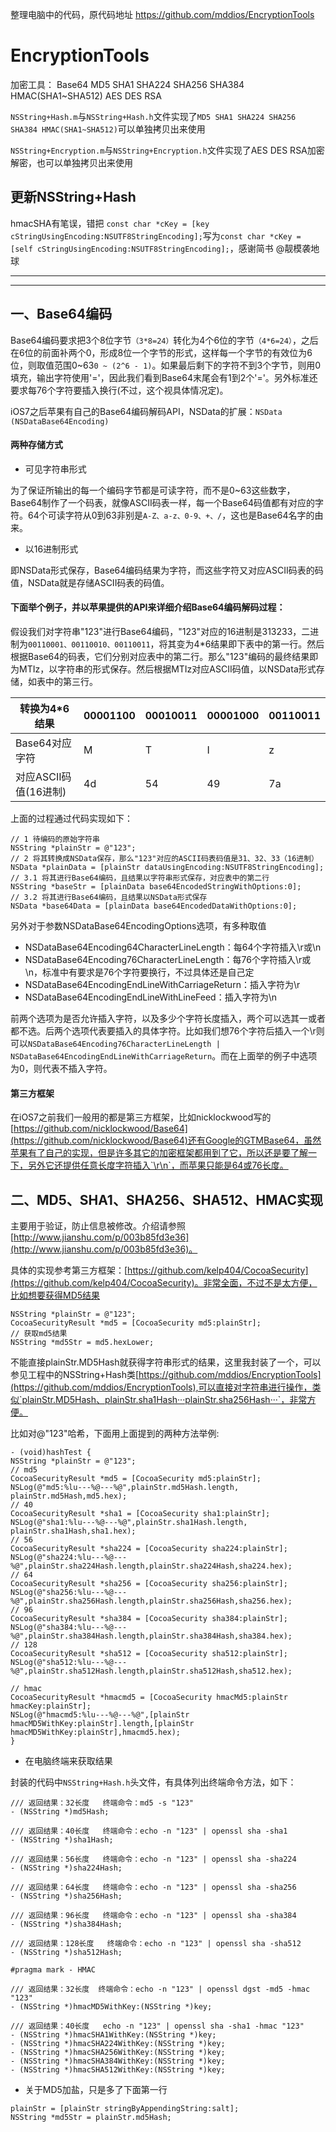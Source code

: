 整理电脑中的代码，原代码地址
https://github.com/mddios/EncryptionTools

# EncryptionTools
加密工具： Base64 MD5 SHA1 SHA224 SHA256 SHA384 HMAC(SHA1~SHA512) AES DES RSA

`NSString+Hash.m`与`NSString+Hash.h`文件实现了`MD5 SHA1 SHA224 SHA256 SHA384 HMAC(SHA1~SHA512)`可以单独拷贝出来使用

`NSString+Encryption.m`与`NSString+Encryption.h`文件实现了AES DES RSA加密解密，也可以单独拷贝出来使用

## 更新NSString+Hash
hmacSHA有笔误，错把 `const char *cKey = [key cStringUsingEncoding:NSUTF8StringEncoding];`写为`const char *cKey = [self cStringUsingEncoding:NSUTF8StringEncoding];`，感谢简书 @靓模袭地球

---

---

## 一、Base64编码
Base64编码要求把3个8位字节`（3*8=24）`转化为4个6位的字节`（4*6=24）`，之后在6位的前面补两个0，形成8位一个字节的形式，这样每一个字节的有效位为6位，则取值范围0~63`0 ~ (2^6 - 1)`。如果最后剩下的字符不到3个字节，则用0填充，输出字符使用'='，因此我们看到Base64末尾会有1到2个'='。另外标准还要求每76个字符要插入换行(不过，这个视具体情况定)。

iOS7之后苹果有自己的Base64编码解码API，NSData的扩展：`NSData (NSDataBase64Encoding)`


#### 两种存储方式
* 可见字符串形式

为了保证所输出的每一个编码字节都是可读字符，而不是0~63这些数字，Base64制作了一个码表，就像ASCII码表一样，每一个Base64码值都有对应的字符。64个可读字符从0到63非别是`A-Z、a-z、0-9、+、/`，这也是Base64名字的由来。

* 以16进制形式

即NSData形式保存，Base64编码结果为字符，而这些字符又对应ASCII码表的码值，NSData就是存储ASCII码表的码值。


#### 下面举个例子，并以苹果提供的API来详细介绍Base64编码解码过程：

假设我们对字符串"123"进行Base64编码，"123"对应的16进制是313233，二进制为`00110001、00110010、00110011`，将其变为4*6结果即下表中的第一行。然后根据Base64的码表，它们分别对应表中的第二行。那么"123"编码的最终结果即为MTIz，以字符串的形式保存。然后根据MTIz对应ASCII码值，以NSData形式存储，如表中的第三行。

转换为4*6结果 | 00001100 |   00010011 |  00001000 | 00110011
----|-------- | ---------- | --------- | --------
Base64对应字符|M        |  T         | I         | z
对应ASCII码值(16进制)|4d         |54         | 49        |7a

上面的过程通过代码实现如下：

```
// 1 待编码的原始字符串
NSString *plainStr = @"123";
// 2 将其转换成NSData保存，那么"123"对应的ASCII码表码值是31、32、33（16进制）
NSData *plainData = [plainStr dataUsingEncoding:NSUTF8StringEncoding];
// 3.1 将其进行Base64编码，且结果以字符串形式保存，对应表中的第二行
NSString *baseStr = [plainData base64EncodedStringWithOptions:0];
// 3.2 将其进行Base64编码，且结果以NSData形式保存
NSData *base64Data = [plainData base64EncodedDataWithOptions:0];
```
另外对于参数NSDataBase64EncodingOptions选项，有多种取值

* NSDataBase64Encoding64CharacterLineLength：每64个字符插入\r或\n
* NSDataBase64Encoding76CharacterLineLength：每76个字符插入\r或\n，标准中有要求是76个字符要换行，不过具体还是自己定
* NSDataBase64EncodingEndLineWithCarriageReturn：插入字符为\r
* NSDataBase64EncodingEndLineWithLineFeed：插入字符为\n

前两个选项为是否允许插入字符，以及多少个字符长度插入，两个可以选其一或者都不选。后两个选项代表要插入的具体字符。比如我们想76个字符后插入一个\r则可以`NSDataBase64Encoding76CharacterLineLength | NSDataBase64EncodingEndLineWithCarriageReturn`。而在上面举的例子中选项为0，则代表不插入字符。

#### 第三方框架
在iOS7之前我们一般用的都是第三方框架，比如nicklockwood写的[https://github.com/nicklockwood/Base64](https://github.com/nicklockwood/Base64)还有Google的GTMBase64，虽然苹果有了自己的实现，但是许多其它的加密框架都用到了它，所以还是要了解一下，另外它还提供任意长度字符插入`\r\n`，而苹果只能是64或76长度。

## 二、MD5、SHA1、SHA256、SHA512、HMAC实现
主要用于验证，防止信息被修改。介绍请参照[http://www.jianshu.com/p/003b85fd3e36](http://www.jianshu.com/p/003b85fd3e36)。

具体的实现参考第三方框架：[https://github.com/kelp404/CocoaSecurity](https://github.com/kelp404/CocoaSecurity)。非常全面，不过不是太方便，比如想要获得MD5结果

```
NSString *plainStr = @"123";
CocoaSecurityResult *md5 = [CocoaSecurity md5:plainStr];
// 获取md5结果
NSString *md5Str = md5.hexLower;
```

不能直接plainStr.MD5Hash就获得字符串形式的结果，这里我封装了一个，可以参见工程中的NSString+Hash类[https://github.com/mddios/EncryptionTools](https://github.com/mddios/EncryptionTools),可以直接对字符串进行操作，类似`plainStr.MD5Hash、plainStr.sha1Hash···plainStr.sha256Hash···`，非常方便。

比如对@"123"哈希，下面用上面提到的两种方法举例:

```
- (void)hashTest {
NSString *plainStr = @"123";
// md5
CocoaSecurityResult *md5 = [CocoaSecurity md5:plainStr];
NSLog(@"md5:%lu---%@---%@",plainStr.md5Hash.length, plainStr.md5Hash,md5.hex);
// 40
CocoaSecurityResult *sha1 = [CocoaSecurity sha1:plainStr];
NSLog(@"sha1:%lu---%@---%@",plainStr.sha1Hash.length,  plainStr.sha1Hash,sha1.hex);
// 56
CocoaSecurityResult *sha224 = [CocoaSecurity sha224:plainStr];
NSLog(@"sha224:%lu---%@---%@",plainStr.sha224Hash.length,plainStr.sha224Hash,sha224.hex);
// 64
CocoaSecurityResult *sha256 = [CocoaSecurity sha256:plainStr];
NSLog(@"sha256:%lu---%@---%@",plainStr.sha256Hash.length,plainStr.sha256Hash,sha256.hex);
// 96
CocoaSecurityResult *sha384 = [CocoaSecurity sha384:plainStr];
NSLog(@"sha384:%lu---%@---%@",plainStr.sha384Hash.length,plainStr.sha384Hash,sha384.hex);
// 128
CocoaSecurityResult *sha512 = [CocoaSecurity sha512:plainStr];
NSLog(@"sha512:%lu---%@---%@",plainStr.sha512Hash.length,plainStr.sha512Hash,sha512.hex);

// hmac
CocoaSecurityResult *hmacmd5 = [CocoaSecurity hmacMd5:plainStr hmacKey:plainStr];
NSLog(@"hmacmd5:%lu---%@---%@",[plainStr hmacMD5WithKey:plainStr].length,[plainStr hmacMD5WithKey:plainStr],hmacmd5.hex);
}
```

* 在电脑终端来获取结果

封装的代码中`NSString+Hash.h`头文件，有具体列出终端命令方法，如下：

```
/// 返回结果：32长度   终端命令：md5 -s "123"
- (NSString *)md5Hash;

/// 返回结果：40长度   终端命令：echo -n "123" | openssl sha -sha1
- (NSString *)sha1Hash;

/// 返回结果：56长度   终端命令：echo -n "123" | openssl sha -sha224
- (NSString *)sha224Hash;

/// 返回结果：64长度   终端命令：echo -n "123" | openssl sha -sha256
- (NSString *)sha256Hash;

/// 返回结果：96长度   终端命令：echo -n "123" | openssl sha -sha384
- (NSString *)sha384Hash;

/// 返回结果：128长度   终端命令：echo -n "123" | openssl sha -sha512
- (NSString *)sha512Hash;

#pragma mark - HMAC

/// 返回结果：32长度  终端命令：echo -n "123" | openssl dgst -md5 -hmac "123"
- (NSString *)hmacMD5WithKey:(NSString *)key;

/// 返回结果：40长度   echo -n "123" | openssl sha -sha1 -hmac "123"
- (NSString *)hmacSHA1WithKey:(NSString *)key;
- (NSString *)hmacSHA224WithKey:(NSString *)key;
- (NSString *)hmacSHA256WithKey:(NSString *)key;
- (NSString *)hmacSHA384WithKey:(NSString *)key;
- (NSString *)hmacSHA512WithKey:(NSString *)key;
```


* 关于MD5加盐，只是多了下面第一行

```
plainStr = [plainStr stringByAppendingString:salt];
NSString *md5Str = plainStr.md5Hash;
```
